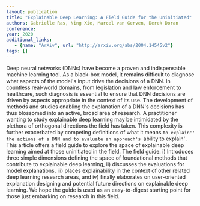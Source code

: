 ```yaml
---
layout: publication
title: "Explainable Deep Learning: A Field Guide for the Uninitiated"
authors: Gabrielle Ras, Ning Xie, Marcel van Gerven, Derek Doran
conference: 
year: 2020
additional_links: 
   - {name: "ArXiv", url: "http://arxiv.org/abs/2004.14545v2"}
tags: []
---
```

Deep neural networks (DNNs) have become a proven and indispensable machine
learning tool. As a black-box model, it remains difficult to diagnose what
aspects of the model's input drive the decisions of a DNN. In countless
real-world domains, from legislation and law enforcement to healthcare, such
diagnosis is essential to ensure that DNN decisions are driven by aspects
appropriate in the context of its use. The development of methods and studies
enabling the explanation of a DNN's decisions has thus blossomed into an
active, broad area of research. A practitioner wanting to study explainable
deep learning may be intimidated by the plethora of orthogonal directions the
field has taken. This complexity is further exacerbated by competing
definitions of what it means ``to explain'' the actions of a DNN and to
evaluate an approach's ``ability to explain''. This article offers a field
guide to explore the space of explainable deep learning aimed at those
uninitiated in the field. The field guide: i) Introduces three simple
dimensions defining the space of foundational methods that contribute to
explainable deep learning, ii) discusses the evaluations for model
explanations, iii) places explainability in the context of other related deep
learning research areas, and iv) finally elaborates on user-oriented
explanation designing and potential future directions on explainable deep
learning. We hope the guide is used as an easy-to-digest starting point for
those just embarking on research in this field.